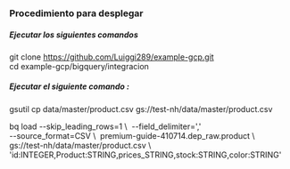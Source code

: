 ### Procedimiento para desplegar 

##### Ejecutar los siguientes comandos 

git clone https://github.com/Luiggi289/example-gcp.git  
cd example-gcp/bigquery/integracion


##### Ejecutar el siguiente comando :

gsutil cp data/master/product.csv gs://test-nh/data/master/product.csv

bq load --skip_leading_rows=1 \ ​
--field_delimiter=',' \
--source_format=CSV \ ​
premium-guide-410714.dep_raw.product \ ​
gs://test-nh/data/master/product.csv \ ​
'id:INTEGER,Product:STRING,prices_STRING,stock:STRING,color:STRING'